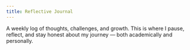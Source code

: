 ```yaml
---
title: Reflective Journal
---
```


A weekly log of thoughts, challenges, and growth. This is where I pause, reflect, and stay honest about my journey — both academically and personally.
